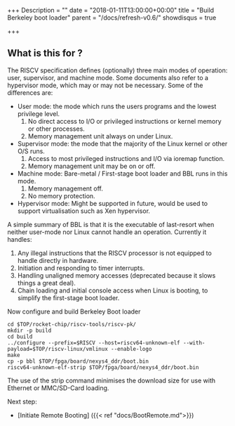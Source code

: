 +++
Description = ""
date = "2018-01-11T13:00:00+00:00"
title = "Build Berkeley boot loader"
parent = "/docs/refresh-v0.6/"
showdisqus = true

+++

## What is this for ?

The RISCV specification defines (optionally) three main modes of operation: user, supervisor, and machine mode. Some documents also refer to a hypervisor mode, which may or may not be necessary. Some of the differences are:

* User mode: the mode which runs the users programs and the lowest privilege level.
  1. No direct access to I/O or privileged instructions or kernel memory or other processes.
  2. Memory management unit always on under Linux.
* Supervisor mode: the mode that the majority of the Linux kernel or other O/S runs.
  1. Access to most privileged instructions and I/O via ioremap function.
  2. Memory management unit may be on or off.
* Machine mode: Bare-metal / First-stage boot loader and BBL runs in this mode.
  1. Memory management off.
  2. No memory protection. 
* Hypervisor mode: Might be supported in future, would be used to support virtualisation such as Xen hypervisor.

A simple summary of BBL is that it is the executable of last-resort when neither user-mode nor Linux cannot handle an operation. Currently it handles:

  1. Any illegal instructions that the RISCV processor is not equipped to handle directly in hardware.
  2. Initiation and responding to timer interrupts.
  3. Handling unaligned memory accesses (deprecated because it slows things a great deal).
  4. Chain loading and initial console access when Linux is booting, to simplify the first-stage boot loader.
  
Now configure and build Berkeley Boot loader

    cd $TOP/rocket-chip/riscv-tools/riscv-pk/
    mkdir -p build
    cd build
    ../configure --prefix=$RISCV --host=riscv64-unknown-elf --with-payload=$TOP/riscv-linux/vmlinux --enable-logo
    make
    cp -p bbl $TOP/fpga/board/nexys4_ddr/boot.bin
    riscv64-unknown-elf-strip $TOP/fpga/board/nexys4_ddr/boot.bin

The use of the strip command minimises the download size for use with Ethernet or MMC/SD-Card loading.

Next step:

* [Initiate Remote Booting] ({{< ref "docs/BootRemote.md">}})
